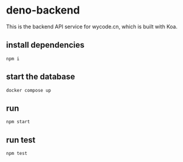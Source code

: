 # deno-backend

This is the backend API service for wycode.cn, which is built with Koa.

## install dependencies

`npm i`

## start the database

`docker compose up`

## run

`npm start`

## run test

`npm test`

